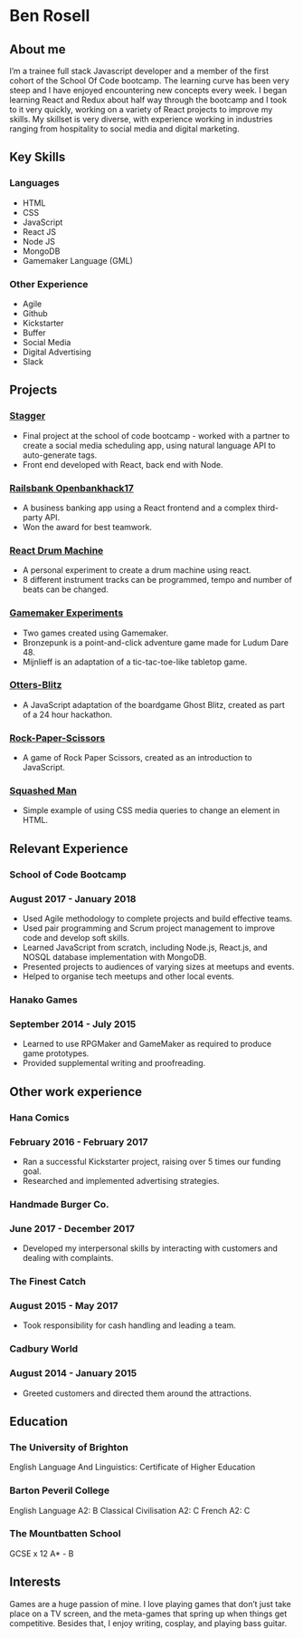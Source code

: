# Ben Rosell
## About me
I’m a trainee full stack Javascript developer and a member of the first cohort of the School Of Code bootcamp. The learning curve has been very steep and I have enjoyed encountering new concepts every week. I began learning React and Redux about half way through the bootcamp and I took to it very quickly, working on a variety of React projects to improve my skills. My skillset is very diverse, with experience working in industries ranging from hospitality to social media and digital marketing.

## Key Skills
### Languages
* HTML
* CSS
* JavaScript
* React JS
* Node JS
* MongoDB
* Gamemaker Language (GML)
### Other Experience
* Agile
* Github
* Kickstarter
* Buffer
* Social Media
* Digital Advertising
* Slack

## Projects
### [Stagger](https://github.com/brosell1/Stagger)
* Final project at the school of code bootcamp - worked with a partner to create a social media scheduling app, using natural language API to auto-generate tags.
* Front end developed with React, back end with Node.
### [Railsbank Openbankhack17](https://github.com/brosell1/openBankHack17)
* A business banking app using a React frontend and a complex third-party API.
* Won the award for best teamwork.
### [React Drum Machine](https://github.com/brosell1/drum-machine-reupload)
* A personal experiment to create a drum machine using react.
* 8 different instrument tracks can be programmed, tempo and number of beats can be changed.
### [Gamemaker Experiments](https://github.com/brosell1/Gamemaker-Experiments)
* Two games created using Gamemaker.
* Bronzepunk is a point-and-click adventure game made for Ludum Dare 48.
* Mijnlieff is an adaptation of a tic-tac-toe-like tabletop game.
### [Otters-Blitz](https://github.com/brosell1/Otters-Blitz)
* A JavaScript adaptation of the boardgame Ghost Blitz, created as part of a 24 hour hackathon.
### [Rock-Paper-Scissors](https://github.com/brosell1/Rock-Paper-Scissors)
* A game of Rock Paper Scissors, created as an introduction to JavaScript.
### [Squashed Man](https://github.com/brosell1/Squashed-Man)
* Simple example of using CSS media queries to change an element in HTML.

## Relevant Experience
### School of Code Bootcamp
### August 2017 - January 2018
* Used Agile methodology to complete projects and build effective teams.
* Used pair programming and Scrum project management to improve code and develop soft skills.
* Learned JavaScript from scratch, including Node.js, React.js, and NOSQL database implementation with MongoDB.
* Presented projects to audiences of varying sizes at meetups and events.
* Helped to organise tech meetups and other local events.
### Hanako Games
### September 2014 - July 2015
* Learned to use RPGMaker and GameMaker as required to produce game prototypes.
* Provided supplemental writing and proofreading.

## Other work experience
### Hana Comics
### February 2016 - February 2017
* Ran a successful Kickstarter project, raising over 5 times our funding goal.
* Researched and implemented advertising strategies.
### Handmade Burger Co.
### June 2017 - December 2017
* Developed my interpersonal skills by interacting with customers and dealing with
complaints.
### The Finest Catch
### August 2015 - May 2017
* Took responsibility for cash handling and leading a team.
### Cadbury World
### August 2014 - January 2015
* Greeted customers and directed them around the attractions.

## Education
### The University of Brighton
English Language And Linguistics: Certificate of Higher Education
### Barton Peveril College
English Language A2: B
Classical Civilisation A2: C
French A2: C
### The Mountbatten School
GCSE x 12 A* - B

## Interests
Games are a huge passion of mine. I love playing games that don’t just take place on a TV screen, and the meta-games that spring up when things get competitive. Besides that, I enjoy writing, cosplay, and playing bass guitar.
